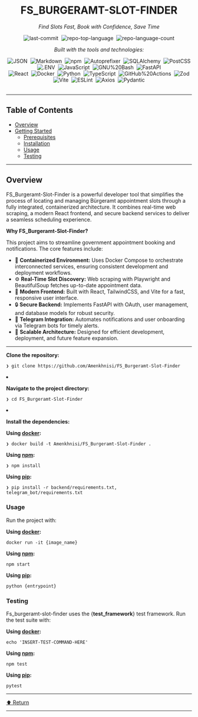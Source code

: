 <div align="center" class="text-center">
<h1>FS_BURGERAMT-SLOT-FINDER</h1>
<p><em>Find Slots Fast, Book with Confidence, Save Time</em></p>

<img alt="last-commit" src="https://img.shields.io/github/last-commit/Amenkhnisi/FS_Burgeramt-Slot-Finder?style=flat&amp;logo=git&amp;logoColor=white&amp;color=0080ff" class="inline-block mx-1" style="margin: 0px 2px;">
<img alt="repo-top-language" src="https://img.shields.io/github/languages/top/Amenkhnisi/FS_Burgeramt-Slot-Finder?style=flat&amp;color=0080ff" class="inline-block mx-1" style="margin: 0px 2px;">
<img alt="repo-language-count" src="https://img.shields.io/github/languages/count/Amenkhnisi/FS_Burgeramt-Slot-Finder?style=flat&amp;color=0080ff" class="inline-block mx-1" style="margin: 0px 2px;">
<p><em>Built with the tools and technologies:</em></p>
<img alt="JSON" src="https://img.shields.io/badge/JSON-000000.svg?style=flat&amp;logo=JSON&amp;logoColor=white" class="inline-block mx-1" style="margin: 0px 2px;">
<img alt="Markdown" src="https://img.shields.io/badge/Markdown-000000.svg?style=flat&amp;logo=Markdown&amp;logoColor=white" class="inline-block mx-1" style="margin: 0px 2px;">
<img alt="npm" src="https://img.shields.io/badge/npm-CB3837.svg?style=flat&amp;logo=npm&amp;logoColor=white" class="inline-block mx-1" style="margin: 0px 2px;">
<img alt="Autoprefixer" src="https://img.shields.io/badge/Autoprefixer-DD3735.svg?style=flat&amp;logo=Autoprefixer&amp;logoColor=white" class="inline-block mx-1" style="margin: 0px 2px;">
<img alt="SQLAlchemy" src="https://img.shields.io/badge/SQLAlchemy-D71F00.svg?style=flat&amp;logo=SQLAlchemy&amp;logoColor=white" class="inline-block mx-1" style="margin: 0px 2px;">
<img alt="PostCSS" src="https://img.shields.io/badge/PostCSS-DD3A0A.svg?style=flat&amp;logo=PostCSS&amp;logoColor=white" class="inline-block mx-1" style="margin: 0px 2px;">
<img alt=".ENV" src="https://img.shields.io/badge/.ENV-ECD53F.svg?style=flat&amp;logo=dotenv&amp;logoColor=black" class="inline-block mx-1" style="margin: 0px 2px;">
<img alt="JavaScript" src="https://img.shields.io/badge/JavaScript-F7DF1E.svg?style=flat&amp;logo=JavaScript&amp;logoColor=black" class="inline-block mx-1" style="margin: 0px 2px;">
<img alt="GNU%20Bash" src="https://img.shields.io/badge/GNU%20Bash-4EAA25.svg?style=flat&amp;logo=GNU-Bash&amp;logoColor=white" class="inline-block mx-1" style="margin: 0px 2px;">
<img alt="FastAPI" src="https://img.shields.io/badge/FastAPI-009688.svg?style=flat&amp;logo=FastAPI&amp;logoColor=white" class="inline-block mx-1" style="margin: 0px 2px;">
<br>
<img alt="React" src="https://img.shields.io/badge/React-61DAFB.svg?style=flat&amp;logo=React&amp;logoColor=black" class="inline-block mx-1" style="margin: 0px 2px;">
<img alt="Docker" src="https://img.shields.io/badge/Docker-2496ED.svg?style=flat&amp;logo=Docker&amp;logoColor=white" class="inline-block mx-1" style="margin: 0px 2px;">
<img alt="Python" src="https://img.shields.io/badge/Python-3776AB.svg?style=flat&amp;logo=Python&amp;logoColor=white" class="inline-block mx-1" style="margin: 0px 2px;">
<img alt="TypeScript" src="https://img.shields.io/badge/TypeScript-3178C6.svg?style=flat&amp;logo=TypeScript&amp;logoColor=white" class="inline-block mx-1" style="margin: 0px 2px;">
<img alt="GitHub%20Actions" src="https://img.shields.io/badge/GitHub%20Actions-2088FF.svg?style=flat&amp;logo=GitHub-Actions&amp;logoColor=white" class="inline-block mx-1" style="margin: 0px 2px;">
<img alt="Zod" src="https://img.shields.io/badge/Zod-3E67B1.svg?style=flat&amp;logo=Zod&amp;logoColor=white" class="inline-block mx-1" style="margin: 0px 2px;">
<img alt="Vite" src="https://img.shields.io/badge/Vite-646CFF.svg?style=flat&amp;logo=Vite&amp;logoColor=white" class="inline-block mx-1" style="margin: 0px 2px;">
<img alt="ESLint" src="https://img.shields.io/badge/ESLint-4B32C3.svg?style=flat&amp;logo=ESLint&amp;logoColor=white" class="inline-block mx-1" style="margin: 0px 2px;">
<img alt="Axios" src="https://img.shields.io/badge/Axios-5A29E4.svg?style=flat&amp;logo=Axios&amp;logoColor=white" class="inline-block mx-1" style="margin: 0px 2px;">
<img alt="Pydantic" src="https://img.shields.io/badge/Pydantic-E92063.svg?style=flat&amp;logo=Pydantic&amp;logoColor=white" class="inline-block mx-1" style="margin: 0px 2px;">
</div>
<br>
<hr>
<h2>Table of Contents</h2>
<ul class="list-disc pl-4 my-0">
<li class="my-0"><a href="#overview">Overview</a></li>
<li class="my-0"><a href="#getting-started">Getting Started</a>
<ul class="list-disc pl-4 my-0">
<li class="my-0"><a href="#prerequisites">Prerequisites</a></li>
<li class="my-0"><a href="#installation">Installation</a></li>
<li class="my-0"><a href="#usage">Usage</a></li>
<li class="my-0"><a href="#testing">Testing</a></li>
</ul>
</li>
</ul>
<hr>
<h2>Overview</h2>
<p>FS_Burgeramt-Slot-Finder is a powerful developer tool that simplifies the process of locating and managing Bürgeramt appointment slots through a fully integrated, containerized architecture. It combines real-time web scraping, a modern React frontend, and secure backend services to deliver a seamless scheduling experience.</p>
<p><strong>Why FS_Burgeramt-Slot-Finder?</strong></p>
<p>This project aims to streamline government appointment booking and notifications. The core features include:</p>
<ul class="list-disc pl-4 my-0">
<li class="my-0">🧪 <strong>Containerized Environment:</strong> Uses Docker Compose to orchestrate interconnected services, ensuring consistent development and deployment workflows.</li>
<li class="my-0">⚙️ <strong>Real-Time Slot Discovery:</strong> Web scraping with Playwright and BeautifulSoup fetches up-to-date appointment data.</li>
<li class="my-0">🎨 <strong>Modern Frontend:</strong> Built with React, TailwindCSS, and Vite for a fast, responsive user interface.</li>
<li class="my-0">🔒 <strong>Secure Backend:</strong> Implements FastAPI with OAuth, user management, and database models for robust security.</li>
<li class="my-0">📱 <strong>Telegram Integration:</strong> Automates notifications and user onboarding via Telegram bots for timely alerts.</li>
<li class="my-0">🚀 <strong>Scalable Architecture:</strong> Designed for efficient development, deployment, and future feature expansion.</li>
</ul>
<hr>

<p><strong>Clone the repository:</strong></p>
<pre><code class="language-sh">❯ git clone https://github.com/Amenkhnisi/FS_Burgeramt-Slot-Finder
</code></pre>
</li>
<li class="my-0">
<p><strong>Navigate to the project directory:</strong></p>
<pre><code class="language-sh">❯ cd FS_Burgeramt-Slot-Finder
</code></pre>
</li>
<li class="my-0">
<p><strong>Install the dependencies:</strong></p>
</li>
</ol>
<p><strong>Using <a href="https://www.docker.com/">docker</a>:</strong></p>
<pre><code class="language-sh">❯ docker build -t Amenkhnisi/FS_Burgeramt-Slot-Finder .
</code></pre>
<p><strong>Using <a href="https://www.npmjs.com/">npm</a>:</strong></p>
<pre><code class="language-sh">❯ npm install
</code></pre>
<p><strong>Using <a href="https://pypi.org/project/pip/">pip</a>:</strong></p>
<pre><code class="language-sh">❯ pip install -r backend/requirements.txt, telegram_bot/requirements.txt
</code></pre>
<h3>Usage</h3>
<p>Run the project with:</p>
<p><strong>Using <a href="https://www.docker.com/">docker</a>:</strong></p>
<pre><code class="language-sh">docker run -it {image_name}
</code></pre>
<p><strong>Using <a href="https://www.npmjs.com/">npm</a>:</strong></p>
<pre><code class="language-sh">npm start
</code></pre>
<p><strong>Using <a href="https://pypi.org/project/pip/">pip</a>:</strong></p>
<pre><code class="language-sh">python {entrypoint}
</code></pre>
<h3>Testing</h3>
<p>Fs_burgeramt-slot-finder uses the {<strong>test_framework</strong>} test framework. Run the test suite with:</p>
<p><strong>Using <a href="https://www.docker.com/">docker</a>:</strong></p>
<pre><code class="language-sh">echo 'INSERT-TEST-COMMAND-HERE'
</code></pre>
<p><strong>Using <a href="https://www.npmjs.com/">npm</a>:</strong></p>
<pre><code class="language-sh">npm test
</code></pre>
<p><strong>Using <a href="https://pypi.org/project/pip/">pip</a>:</strong></p>
<pre><code class="language-sh">pytest
</code></pre>
<hr>
<div align="left" class=""><a href="#top">⬆ Return</a></div>
<hr></div></div></div></div><div data-state="inactive" data-orientation="horizontal" role="tabpanel" aria-labelledby="radix-:r10:-trigger-edit" hidden="" id="radix-:r10:-content-edit" tabindex="0" class="mt-2 ring-offset-background focus-visible:outline-none focus-visible:ring-2 focus-visible:ring-ring focus-visible:ring-offset-2"></div></div></div></div>
